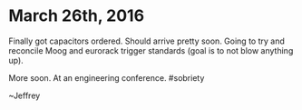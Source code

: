 # March 26th, 2016

Finally got capacitors ordered. Should arrive pretty soon. Going to try and reconcile 
Moog and eurorack trigger standards (goal is to not blow anything up). 

More soon. At an engineering conference. #sobriety 

~Jeffrey 
